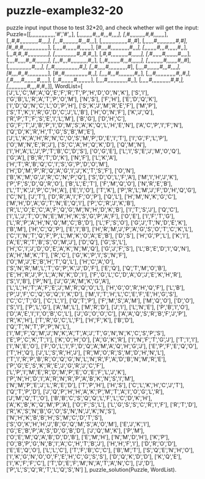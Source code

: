 # puzzle-example32-20
puzzle input
input those to test 32*20, and check whether will get the input:
Puzzle=[[_,_,_,_,_,_,_,_,_,_,_,_,_,_,_,_,'#','#',_,_],
[_,_,_,_,_,_,_,_,_,#,_,_,#,_,_,#,_,_,_,_],
[_,#,_,_,_,_,_,_,_,_,_,#,#,_,_,_,_,_,_,_],
[_,_,#,#,_,_,_,_,_,_,_,_,_,_,_,#,_,_,_,_],
[_,_,_,#,_,_,_,_,_,_,_,_,_,#,_,_,#,_,_,_],
[_,_,_,_,_,_,_,_,_,_,_,_,_,_,_,_,_,#,_,#],
[_,_,_,_,_,_,#,_,_,_,_,_,_,_,_,_,_,_,#,#],
[#,_,#,#,_,_,_,_,_,_,_,_,_,_,_,_,_,_,_,_],
[_,_,_,_,_,#,_,_,_,_,_,_,#,_,_,_,_,_,_,_],
[#,_,_,_,#,_,_,_,_,_,_,_,_,_,_,_,#,_,_,_],
[_,_,_,_,_,_,_,_,#,_,_,#,_,_,_,_,_,#,_,_],
[_,_,_,#,#,_,#,_,_,_,_,_,_,_,_,_,_,_,_,_],
[_,_,_,_,_,_,_,_,_,_,_,_,_,_,#,_,#,#,_,_],
[_,#,#,_,_,_,_,_,_,_,_,_,_,#,_,_,_,_,_,_],
[_,#,_,_,_,_,_,#,_,_,_,_,_,_,_,#,_,_,_,_],
[_,_,_,_,#,_,_,_,_,#,_,#,_,_,_,_,_,_,_,_],
[_,_,_,#,_,_,#,_,_,_,_,_,_,_,_,_,_,#,_,_],
[_,_,#,_,_,_,_,_,_,_,#,_,_,#,_,_,_,_,_,_],
[_,_,_,_,_,_,_,_,_,_,#,_,_,_,_,_,_,#,_,#],
[_,_,_,_,_,_,_,_,_,_,_,_,_,_,_,#,_,_,_,_],
[_,_,#,_,_,_,_,_,_,_,_,_,_,_,_,_,_,_,#,_],
[_,_,#,_,_,_,_,#,_,_,_,_,_,_,_,_,_,_,_,#],
[_,_,_,_,#,_,_,_,_,_,_,_,#,_,_,#,_,_,_,_],
[#,_,_,_,#,_,#,_,_,_,_,_,_,_,_,_,_,_,_,_],
[#,_,#,_,_,_,_,_,_,_,_,_,_,_,_,_,_,#,_,_],
[_,_,_,_,#,_,_,#,_,_,_,_,_,_,_,_,_,#,_,_],
[_,_,_,#,_,_,_,_,_,_,_,_,_,_,_,_,#,_,#,_],
[_,#,_,_,_,_,#,_,_,_,_,_,_,_,#,_,_,_,_,_],
[_,_,#,_,_,_,_,_,_,_,#,_,_,_,_,_,_,_,_,_],
[_,_,_,_,#,_,_,_,_,_,_,_,_,_,_,_,_,#,_,_],
[_,_,_,_,_,#,_,_,_,_,_,_,_,_,_,_,_,#,#,_],
[_,_,_,_,_,_,_,_,_,_,_,_,#,_,_,_,#,#,_,_]],
WordList=[
  ['J','L','C','M','A','Q','E','F','R','T','P','H','D','O','N','K'],
  ['S','I'],
  ['G','B','L','R','A','T','P','O','M'],
  ['N','S'],
  ['F','H'],
  ['E','D','Q','K'],
  ['I','D','Q','N','C','L','O','P','H'],
  ['S','K','J','M','R','E','F'],
  ['M','P'],
  ['S','T','K','I','R','G','D','C','J','L','B'],
  ['H','O','N','F'],
  ['K','J','Q'],
  ['R','P','T','F','S','E','I','L','M'],
  ['B','G'],
  ['D','H','C'],
  ['G','F','T','J','B','P','I','D','M','S','A','K','Q','L','H','E','N'],
  ['A','C','P','I','F','N'],
  ['Q','D','K','R','H','T','G','S','B','M','E'],
  ['J','L','K','A','H','R','N','C','O','S','M','P','D','E','I','T'],
  ['I','G','F','L','P'],
  ['O','M','N','E','R','J'],
  ['S','C','A','H','Q','K','D'],
  ['Q','M','N'],
  ['I','H','A','L','J','P','T','B','C','D','S'],
  ['O','G','E'],
  ['L','I','S','E','J','M','O','Q'],
  ['G','A'],
  ['B','R','T','D','K'],
  ['N','F'],
  ['L','K','A'],
  ['H','T','R','B','Q','C','I','S','G','P','D','O','M'],
  ['H','D','M','P','R','Q','A','G','I','J','K','T','S','F'],
  ['O','N'],
  ['B','K','M','G','J','R','C','N','P','Q'],
  ['S','D','O','L','F','A'],
  ['M','I','H','J','K'],
  ['P','F','S','D','Q','R','O'],
  ['B','L','E','T'],
  ['F','M','Q','O'],
  ['N','R','E','B'],
  ['L','T','K','J','P','C','H','A'],
  ['E','I','O'],
  ['T','K'],
  ['P','R','L','M','J','F','D','H','Q','G'],
  ['C','N'],
  ['J','T'],
  ['D','R','A','I','F','O','P'],
  ['Q','L'],
  ['H','M','N','K','G','C'],
  ['M','H','D','A','G','T','N','E','Q','I'],
  ['P','C','R','J','K','B'],
  ['R','L','O','E','C','A','F','Q','G','M','N','H','D','K','B'],
  ['I','T','S','J'],
  ['Q','C'],
  ['I','L','J','T','O','N','E','M','H','K','S','G','P','A','F'],
  ['O','E'],
  ['I','F','T','G'],
  ['L','R','P','A','H','N','Q','M','C','B','D'],
  ['L','F','S','O'],
  ['G','J','T','N','D','E','K'],
  ['B','M'],
  ['H','C','Q','P'],
  ['E','I','B'],
  ['H','R','M','J','P','A','G','S','O','T','C','K','L'],
  ['C','I','N','T','Q','F','P','L','M','K','O','A','E','B'],
  ['D','S'],
  ['H','G','P','L'],
  ['K','I'],
  ['A','E','R','T','B','S','O','M','J'],
  ['D','Q'],
  ['G','S','L'],
  ['H','C','I','J','D','O','E','A','K','N','M','Q'],
  ['G','J','F','S'],
  ['L','B','E','D','I','Q','N'],
  ['A','H','M','K','T'],
  ['R','C'],
  ['G','K','P','I','S','N','F'],
  ['O','M','J','E','B','H','T','Q','L'],
  ['H','C','A','O'],
  ['S','N','R','M','L','T','G','P','K','J','D','F'],
  ['E','Q'],
  ['Q','T','M','O','B'],
  ['E','H','R','J','P','L','A','N','K','D','I'],
  ['F','G','L','C','D','A','O','J','E','K','H','R'],
  ['S','I','B'],
  ['P','N'],
  ['J','G','A','M','K','G','A'],
  ['L','L','H','T','A','F','E','J','M','R','Q','O','L'],
  ['H','G','O','R','H','Q','F'],
  ['L','B'],
  ['P','J','F','C','Q','G','Q','I','K','D'],
  ['M','I','T','H','L','C','E','F','E','H','G','S'],
  ['C','C','T','G'],
  ['C','L','I'],
  ['Q','T','P'],
  ['F','M','S','A','M'],
  ['M','Q','O'],
  ['D','O'],
  ['S','I'],
  ['P','L','G'],
  ['A','M','L'],
  ['M','R','D'],
  ['J','I'],
  ['L','N','E'],
  ['P','B','I','O'],
  ['D','A','E','I','I','O','B','C','L'],
  ['J','G','O','O','C'],
  ['A','A','Q','S','R','B','F','J','P'],
  ['R','K','H'],
  ['T','R','G','C','L','F'],
  ['H','F','K'],
  ['B','D'],
  ['Q','T','N','T','P','P','N','L'],
  ['I','M','F','Q','M','J','N','K','A','T','A','J','T','G','N','N','K','C','S','P','S'],
  ['E','P','C','K','T','I'],
  ['K','O','H','O'],
  ['A','G','K','R'],
  ['I','N','F','T','G','J'],
  ['T','I','I'],
  ['I','N','E','O'],
  ['F','O','L','I','F','D','Q','A','M','A','Q','H','G','J'],
  ['E','P','F','E','Q','O'],
  ['T','H','Q'],
  ['J','L','S','R','H','J'],
  ['R','M','O','R','S','M','D','H','N','L'],
  ['T','I','R','P','B','R','O','Q','G','N','L','N','R','F','A','D','B','N','M','R','E'],
  ['P','G','E','S','K','R','E','J','G','R','J','C','F'],
  ['L','P','I','M','E','R','D','M','P','E','O','E','F','L','J','K'],
  ['P','N','H','D','I','A','R','N','R','P','A','B','K','N','S','I','M'],
  ['N','M','P','E','J','L','R','E','D'],
  ['T','P','H'],
  ['H','S'],
  ['C','L','K','H','C','J','T'],
  ['Q','T','P','D'],
  ['J','Q','P','H','H','A','K','P','M','T','A','I','O','G','L','R'],
  ['J','M','Q','T','O'],
  ['B','B','C','S','Q','Q','L','F','L','C','D','K','H'],
  ['A','K','B','K','Q','M','P','A'],
  ['O','F','S','L'],
  ['L','G','S','S','C','R','I','F'],
  ['R','T','D'],
  ['R','K','S','N','B','G','O','S','N','N','J','K','N','S'],
  ['N','H','K','B','B','H','S','M','C','D','T','S'],
  ['S','O','K','H','H','J','B','G','Q','M','S','A','O','M'],
  ['E','J','K','I'],
  ['G','E','B','P','A','S','D','G','B','D'],
  ['J','Q','M','K'],
  ['P','M'],
  ['O','E','M','Q','A','B','D','D','B'],
  ['E','M','H'],
  ['N','M','D','H'],
  ['K','P'],
  ['O','B','P','G','N','B','I','A','C','H','T','B','J'],
  ['H','H','F','I'],
  ['D','R','O','D'],
  ['E','E','Q','O'],
  ['L','L','C'],
  ['T','F','B','C','C'],
  ['B','M','T'],
  ['S','Q','E','N','H','O'],
  ['I','K','G','N','O','O','F','E','H','C','G','S','S'],
  ['D','Q','K','D','D'],
  ['K','Q','E'],
  ['I','K','F','F','C'],
  ['T','D','E','F','M','N','A','T','A','N','C'],
  ['J','D'],
  ['P','L','S','Q','R','T','L','Q','S','N']
],  puzzle_solution(Puzzle, WordList).
